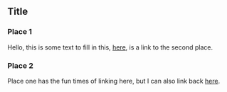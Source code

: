 ## Title

### Place 1

Hello, this is some text to fill in this, [here](#https://reactnative.dev/docs/getting-started), is a link to the second place.

### Place 2

Place one has the fun times of linking here, but I can also link back [here](#place-1).

